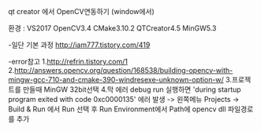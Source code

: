qt creator 에서  OpenCV연동하기 (window에서)

환경 : VS2017  OpenCV3.4 CMake3.10.2 QTCreator4.5 MinGW5.3

-일단 기본 과정
http://iam777.tistory.com/419

-error참고
1.http://refrin.tistory.com/1
2.http://answers.opencv.org/question/168538/building-opencv-with-mingw-gcc-710-and-cmake-390-windresexe-unknown-option-w/
3.프로젝트를 만들때 MinGW 32bit선택
4.막 에러 debug run 실행하면 'during startup program exited with code 0xc0000135' 에러 발생
-> 왼쪽메뉴 Projects -> Build & Run 에서 Run 선택 후 Run Environment에서 Path에 opencv dll 파일경로를 추가
